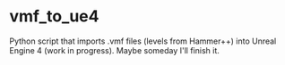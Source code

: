 # vmf_to_ue4
Python script that imports .vmf files (levels from Hammer++) into Unreal Engine 4 (work in progress).
Maybe someday I'll finish it.
